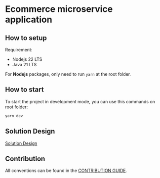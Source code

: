 # Ecommerce microservice application

## How to setup

Requirement:
- Nodejs 22 LTS
- Java 21 LTS

For **Nodejs** packages, only need to run `yarn` at the root folder.

## How to start

To start the project in development mode, you can use this commands on root folder:

```bash
yarn dev
```

## Solution Design

[Solution Design](./docs/solution-design/README.md)

## Contribution

All conventions can be found in the [CONTRIBUTION GUIDE](./docs/CONTRIBUTION.md).
